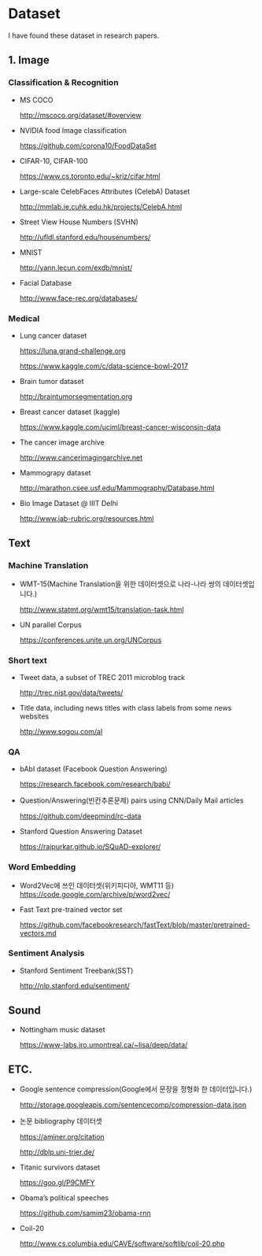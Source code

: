 # Dataset
I have found these dataset in research papers.


## 1. Image

### Classification & Recognition

* MS COCO

	http://mscoco.org/dataset/#overview

* NVIDIA food Image classification

	https://github.com/corona10/FoodDataSet

* CIFAR-10, CIFAR-100

	https://www.cs.toronto.edu/~kriz/cifar.html

* Large-scale CelebFaces Attributes (CelebA) Dataset

	http://mmlab.ie.cuhk.edu.hk/projects/CelebA.html 

* Street View House Numbers (SVHN)

	http://ufldl.stanford.edu/housenumbers/

* MNIST

	http://yann.lecun.com/exdb/mnist/

* Facial Database

	http://www.face-rec.org/databases/



### Medical

* Lung cancer dataset

	https://luna.grand-challenge.org

	https://www.kaggle.com/c/data-science-bowl-2017

* Brain tumor dataset

	http://braintumorsegmentation.org

* Breast cancer dataset (kaggle)

	https://www.kaggle.com/uciml/breast-cancer-wisconsin-data

* The cancer image archive

	http://www.cancerimagingarchive.net

* Mammograpy dataset

	http://marathon.csee.usf.edu/Mammography/Database.html 

* Bio Image Dataset @ IIIT Delhi

	http://www.iab-rubric.org/resources.html




## Text

### Machine Translation

* WMT-15(Machine Translation을 위한 데이터셋으로 나라-나라 쌍의 데이터셋입니다.)

	http://www.statmt.org/wmt15/translation-task.html

* UN parallel Corpus

	https://conferences.unite.un.org/UNCorpus


### Short text

* Tweet data, a subset of TREC 2011 microblog track

	http://trec.nist.gov/data/tweets/

* Title data, including news titles with class labels from some news websites

	http://www.sogou.com/al


### QA

* bAbI dataset (Facebook Question Answering)

	https://research.facebook.com/research/babi/

* Question/Answering(빈칸추론문제) pairs using CNN/Daily Mail articles

	https://github.com/deepmind/rc-data

* Stanford Question Answering Dataset

	https://rajpurkar.github.io/SQuAD-explorer/




### Word Embedding

* Word2Vec에 쓰인 데이터셋(위키피디아, WMT11 등)
	https://code.google.com/archive/p/word2vec/

* Fast Text pre-trained vector set

	https://github.com/facebookresearch/fastText/blob/master/pretrained-vectors.md


### Sentiment Analysis

* Stanford Sentiment Treebank(SST)

	http://nlp.stanford.edu/sentiment/


## Sound

* Nottingham music dataset

	https://www-labs.iro.umontreal.ca/~lisa/deep/data/
	

## ETC.

* Google sentence compression(Google에서 문장을 정형화 한 데이터입니다.)

	http://storage.googleapis.com/sentencecomp/compression-data.json 

* 논문 bibliography 데이터셋

	https://aminer.org/citation

	http://dblp.uni-trier.de/

* Titanic survivors dataset

	https://goo.gl/P9CMFY 

* Obama’s political speeches

	https://github.com/samim23/obama-rnn 

* Coil-20

	http://www.cs.columbia.edu/CAVE/software/softlib/coil-20.php


